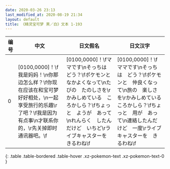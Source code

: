 ```yaml
---
date: 2020-03-26 23:13
last_modified_at: 2020-08-19 21:34
layout: default
title: 《精灵宝可梦 黑／白》文本 1-193
---
```

| 编号 | 中文 | 日文假名 | 日文汉字 |
| ---- | ---- | ---- | --- |
| 0 | [0100,0000]！\f我是妈妈！\n你那边怎么样？\f你现在应该在和宝可梦好好相处，\n一起享受旅行的乐趣\r了吧？\f我是因为有点事\n才联系你的，\r先关掉即时通讯器吧。\f | [0100,0000]！\fママです\nそっちは　どう？\fポケモンと　なかよくなって\nたびの　たのしさを\rかみしめている　ころかしら？\fちょっと　ようが　あって\nれんらく　したんだけど　いちど\rライブキャスターを　きるわね\f | [0100,0000]！\fママです\nそっちは　どう？\fポケモンと　仲良くなって\n旅の　楽しさを\rかみしめている　ころかしら？\fちょっと　用が　あって\n連絡したんだけど　一度\rライブキャスターを　きるわね\f |
{: .table .table-bordered .table-hover .xz-pokemon-text .xz-pokemon-text-0 }